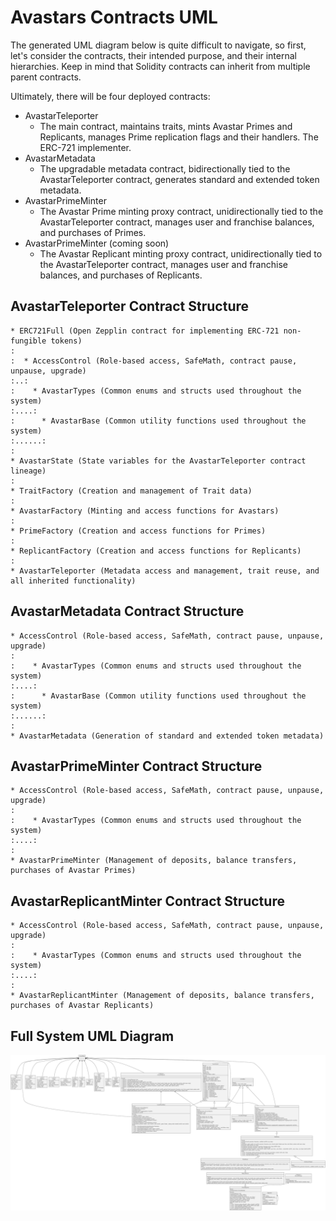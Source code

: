 # Avastars Contracts UML

The generated UML diagram below is quite difficult to navigate, so first, let's consider the contracts, their intended purpose, and their internal hierarchies. Keep in mind that Solidity contracts can inherit from multiple parent contracts.

Ultimately, there will be four deployed contracts:
* AvastarTeleporter
  - The main contract, maintains traits, mints Avastar Primes and Replicants, manages Prime replication flags and their handlers. The ERC-721 implementer.
* AvastarMetadata 
  - The upgradable metadata contract, bidirectionally tied to the AvastarTeleporter contract, generates standard and extended token metadata.
* AvastarPrimeMinter
  - The Avastar Prime minting proxy contract, unidirectionally tied to the AvastarTeleporter contract, manages user and franchise balances, and purchases of Primes. 
* AvastarPrimeMinter (coming soon)
  - The Avastar Replicant minting proxy contract, unidirectionally tied to the AvastarTeleporter contract, manages user and franchise balances, and purchases of Replicants. 

## AvastarTeleporter Contract Structure
```
* ERC721Full (Open Zepplin contract for implementing ERC-721 non-fungible tokens)
:  
:  * AccessControl (Role-based access, SafeMath, contract pause, unpause, upgrade)
:..:
:    * AvastarTypes (Common enums and structs used throughout the system)
:....:
:      * AvastarBase (Common utility functions used throughout the system)
:......:
:
* AvastarState (State variables for the AvastarTeleporter contract lineage)
:
* TraitFactory (Creation and management of Trait data)
:
* AvastarFactory (Minting and access functions for Avastars)
:
* PrimeFactory (Creation and access functions for Primes)
:
* ReplicantFactory (Creation and access functions for Replicants)
:
* AvastarTeleporter (Metadata access and management, trait reuse, and all inherited functionality)
```

## AvastarMetadata Contract Structure
```
* AccessControl (Role-based access, SafeMath, contract pause, unpause, upgrade)
:
:    * AvastarTypes (Common enums and structs used throughout the system)
:....:
:      * AvastarBase (Common utility functions used throughout the system)
:......:
:
* AvastarMetadata (Generation of standard and extended token metadata)
```

## AvastarPrimeMinter Contract Structure
```
* AccessControl (Role-based access, SafeMath, contract pause, unpause, upgrade)
:
:    * AvastarTypes (Common enums and structs used throughout the system)
:....:
:
* AvastarPrimeMinter (Management of deposits, balance transfers, purchases of Avastar Primes)
```

## AvastarReplicantMinter Contract Structure
```
* AccessControl (Role-based access, SafeMath, contract pause, unpause, upgrade)
:
:    * AvastarTypes (Common enums and structs used throughout the system)
:....:
:
* AvastarReplicantMinter (Management of deposits, balance transfers, purchases of Avastar Replicants)
```
## Full System UML Diagram
 ![UML](../media/AvastarsUML.svg)